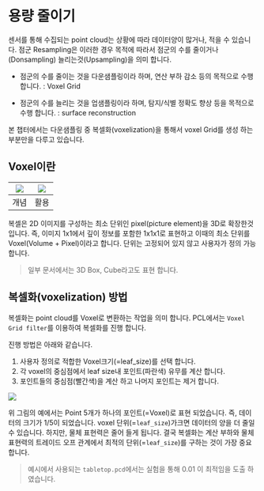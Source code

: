 # 용량 줄이기

센서를 통해 수집되는 point cloud는 상황에 따라 데이터양이 많거나, 적을 수 있습니다. 점군 Resampling은 이러한 경우 목적에 따라서 점군의 수를 줄이거나(Donsampling) 늘리는것(Upsampling)을 의미 합니다.

- 점군의 수를 줄이는 것을 다운샘플링이라 하며, 연산 부하 감소 등의 목적으로 수행 합니다. : Voxel Grid

- 점군의 수를 늘리는 것을 업샘플링이라 하며, 탐지/식별 정확도 향상 등을 목적으로 수행 합니다. : surface reconstruction

본 챕터에서는 다운샘플링 중 복셀화(voxelization)을 통해서 voxel Grid를 생성 하는 부분만을 다루고 있습니다.


## Voxel이란 


|![](https://i.imgur.com/XuyeCSN.png)|![](https://i.imgur.com/Giq72P9.png)|
|-|-|
|개념|활용 |


복셀은 2D 이미지를 구성하는 최소 단위인 pixel(picture element)을 3D로 확장한것입니다. 즉, 이미지 1x1에서 깊이 정보를 포함한 1x1x1로 표현하고 이때의 최소 단위를 Voxel(Volume + Pixel)이라고 합니다. 단위는 고정되어 있지 않고 사용자가 정의 가능 합니다.




> 일부 문서에서는 3D Box, Cube라고도 표현 합니다. 


## 복셀화(voxelization) 방법 




복셀화는 point cloud를 Voxel로 변환하는 작업을 의미 합니다. PCL에서는 `Voxel Grid filter`를 이용하여 복셀화를 진행 합니다. 

진행 방법은 아래와 같습니다. 
1. 사용자 정의로 적합한 Voxel크기(=leaf_size)를 선택 합니다. 
2. 각 voxel의 중심점에서 leaf size내 포인트(파란색) 유무를 계산 합니다. 
3. 포인트들의 중심점(빨간색)을 계산 하고 나머지 포인트는 제거 합니다. 

![](https://i.imgur.com/fOvqIqv.png)


위 그림의 예에서는 Point 5개가 하나의 포인트(=Voxel)로 표현 되었습니다. 즉, 데이터의 크기가 1/5이 되었습니다. voxel 단위(=`leaf_size`)가크면 데이터의 양을 더 줄일수 있습니다. 하지만, 물체 표현력은 줄어 들게 됩니다. 결국 복셀화는 계산 부하와 물체 표현력의 트레이드 오프 관계에서 최적의 단위(=`leaf_size`)를 구하는 것이 가장 중요합니다. 

> 예시에서 사용되는 `tabletop.pcd`에서는 실험을 통해 0.01 이 최적임을 도출 하였습니다. 